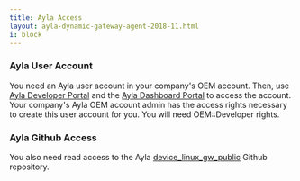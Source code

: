 ```yaml
---
title: Ayla Access
layout: ayla-dynamic-gateway-agent-2018-11.html
i: block
---
```


### Ayla User Account

You need an Ayla user account in your company's OEM account. Then, use [Ayla Developer Portal](/archive/ayla-developer-portal/) and the [Ayla Dashboard Portal](/archive/ayla-dashboard-portal/) to access the account. Your company's Ayla OEM account admin has the access rights necessary to create this user account for you. You will need OEM::Developer rights.

### Ayla Github Access

You also need read access to the Ayla [device_linux_gw_public](https://github.com/AylaNetworks/device_linux_gw_public) Github repository.

